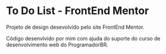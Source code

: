 # To Do List - FrontEnd Mentor

Projeto de design desevolvido pelo site FrontEnd Mentor. 

Código desenvlvido por mim com ajuda do suporte do curso de desenvolvimento web do ProgramadorBR.